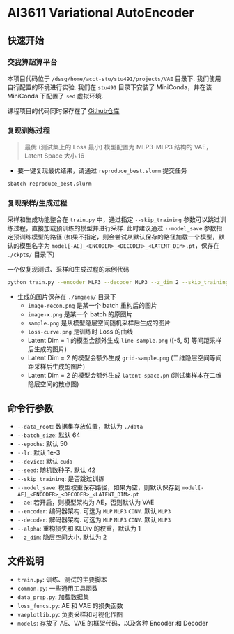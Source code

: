 # AI3611 Variational AutoEncoder

## 快速开始

### 交我算超算平台

本项目代码位于 `/dssg/home/acct-stu/stu491/projects/VAE` 目录下. 我们使用自行配置的环境进行实验. 我们在 `stu491` 目录下安装了 MiniConda，并在该 MiniConda 下配置了 `sed` 虚拟环境.

课程项目的代码同时保存在了 [Github仓库](https://github.com/YBRua/AI3611Projects)

### 复现训练过程

> 最优 (测试集上的 Loss 最小) 模型配置为 MLP3-MLP3 结构的 VAE，Latent Space 大小 16

- 要一键复现最优结果，请通过 `reproduce_best.slurm` 提交任务

```sh
sbatch reproduce_best.slurm
```

### 复现采样/生成过程

采样和生成功能整合在 `train.py` 中，通过指定 `--skip_training` 参数可以跳过训练过程，直接加载预训练的模型并进行采样. 此时建议通过 `--model_save` 参数指定预训练模型的路径 (如果不指定，则会尝试从默认保存的路径加载一个模型，默认的模型名字为 `model[-AE]_<ENCODER>_<DECODER>_<LATENT_DIM>.pt`，保存在 `./ckpts/` 目录下)

一个仅复现测试、采样和生成过程的示例代码

```sh
python train.py --encoder MLP3 --decoder MLP3 --z_dim 2 --skip_training --model_save ./ckpts/model_MLP3_MLP3_2.pt
```

- 生成的图片保存在 `./imgaes/` 目录下
  - `image-recon.png` 是某一个 batch 重构后的图片
  - `image-x.png` 是某一个 batch 的原图片
  - `sample.png` 是从模型隐层空间随机采样后生成的图片
  - `loss-curve.png` 是训练时 Loss 的曲线
  - Latent Dim = 1 的模型会额外生成 `line-sample.png` ([-5, 5] 等间距采样后生成的图片)
  - Latent Dim = 2 的模型会额外生成 `grid-sample.png` (二维隐层空间等间距采样后生成的图片)
  - Latent Dim = 2 的模型会额外生成 `latent-space.pn` (测试集样本在二维隐层空间的散点图)

## 命令行参数

- `--data_root`: 数据集存放位置，默认为 `./data`
- `--batch_size`: 默认 64
- `--epochs`: 默认 50
- `--lr`: 默认 1e-3
- `--device`: 默认 `cuda`
- `--seed`: 随机数种子. 默认 42
- `--skip_training`: 是否跳过训练
- `--model_save`: 模型权重保存路径，如果为空，则默认保存到 `model[-AE]_<ENCODER>_<DECODER>_<LATENT_DIM>.pt`
- `--ae`: 若开启，则模型架构为 AE，否则默认为 VAE
- `--encoder`: 编码器架构. 可选为 `MLP` `MLP3` `CONV`. 默认 `MLP3`
- `--decoder`: 解码器架构. 可选为 `MLP` `MLP3` `CONV`. 默认 `MLP3`
- `--alpha`: 重构损失和 KLDiv 的权重，默认为 1
- `--z_dim`: 隐层空间大小. 默认为 2

## 文件说明

- `train.py`: 训练、测试的主要脚本
- `common.py`: 一些通用工具函数
- `data_prep.py`: 加载数据集
- `loss_funcs.py`: AE 和 VAE 的损失函数
- `vaeplotlib.py`: 负责采样和可视化作图
- `models`: 存放了 AE、VAE 的框架代码，以及各种 Encoder 和 Decoder
